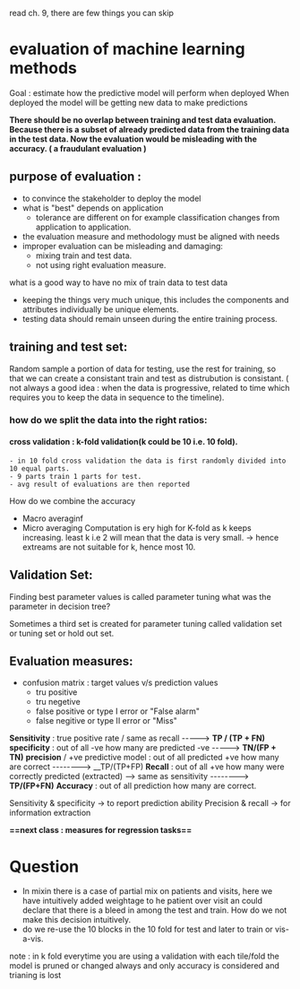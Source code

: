 read ch. 9, there are few things you can skip

# evaluation of machine learning methods 
Goal : estimate how the predictive model will perform when deployed
When deployed the model will be getting new data to make predictions 

__There should be no overlap between training and test data evaluation. Because there is a subset of already predicted data from the training data in the test data. Now the evaluation would be misleading with the accuracy. ( a fraudulant evaluation )__

## purpose of evaluation : 
- to convince the stakeholder to deploy the model
- what is "best" depends on application
	- tolerance are different on for example classification changes from application to application. 
- the evaluation measure and methodology must be aligned with needs
- improper evaluation can be misleading and damaging:
	- mixing train and test data.
	- not using right evaluation measure. 

what is a good way to have no mix of train data to test data
- keeping the things very much unique, this includes the components and attributes individually be unique elements.
- testing data should remain unseen during the entire training process. 

## training and test set:
Random sample a portion of data for testing, use the rest for training, so that we can create a consistant train and test as distrubution is consistant. ( not always a good idea : when the data is progressive, related to time which requires you to keep the data in sequence to the timeline). 

### how do we split the data into the right ratios:
#### cross validation : k-fold validation(k could be 10 i.e. 10 fold).
	- in 10 fold cross validation the data is first randomly divided into 10 equal parts.
	- 9 parts train 1 parts for test.
	- avg result of evaluations are then reported 
How do we combine the accuracy 
- Macro averaginf
- Micro averaging
Computation is ery high for K-fold as k keeps increasing.
least k i.e 2 will mean that the data is very small. -> hence extreams are not suitable for k, hence most 10.

## Validation Set:
Finding best parameter values is called parameter tuning 
what was the parameter in decision tree?

Sometimes a third set is created for parameter tuning called validation set or tuning set or hold out set. 

## Evaluation measures: 
- confusion matrix : target values  v/s prediction values
	- tru positive
	- tru negetive
	- false positive or type I error or "False alarm"
	- false negitive or type II error or "Miss" 

__Sensitivity__ : true positive rate / same as recall  -----> __TP / (TP + FN)__ 
__specificity__ : out of all -ve how many are predicted -ve -----> __TN/(FP + TN)__
__precision__ / +ve predictive model : out of all predicted +ve how many are correct --------> __TP/(TP+FP)
__Recall__ : out of all +ve how many were correctly predicted (extracted) --> same as sensitivity --------> __TP/(FP+FN)__
__Accuracy__ : out of all prediction how many are correct.

Sensitivity & specificity -> to report prediction ability
Precision & recall -> for information extraction 

__==next class : measures for regression tasks==__ 


# Question
- In mixin there is a case of partial mix on patients and visits, here we have intuitively added weightage to he patient over visit an could declare that there is a bleed in among the test and train. How do we not make this decision intuitively. 
- do we re-use the 10 blocks in the 10 fold for test and later to train or vis-a-vis.



note : 
in k fold everytime you are using a validation with each tile/fold the model is pruned or changed always and only accuracy is considered and trianing is lost 
